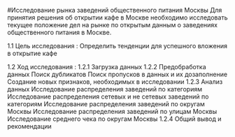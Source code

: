 #Исследование рынка заведений общественного питания Москвы
Для принятия решения об открытии кафе в Москве необходимо исследовать текущее положение дел на рынке по открытым данным о заведениях общественного питания в Москве.

1.1  Цель исследования :
Определить тенденции для успешного вложения в открытие кафе

1.2  Ход исследования :
1.2.1  Загрузка данных
1.2.2  Предобработка данных
Поиск дубликатов
Поиск пропусков в данных и их дозаполнение
Создание новых признаков, необходимых в исследовании
1.2.3  Анализ данных
Исследование распределения заведений по категориям
Исследование распределения сетевых и не сетевых заведений по категориям
Исследование распределения заведений по округам Москвы
Исследование распределения заведений по улицам Москвы
Исследование среднего чека по округам Москвы
1.2.4  Общий вывод и рекомендации
